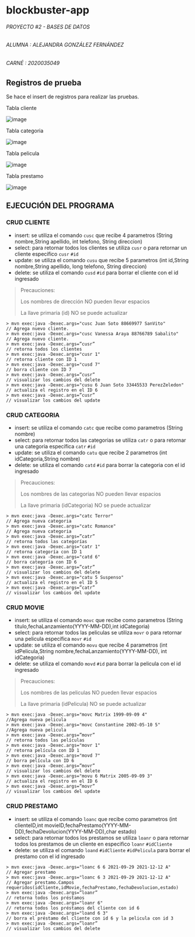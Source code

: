 # blockbuster-app

###### PROYECTO #2 - BASES DE DATOS

###### ALUMNA : ALEJANDRA GONZÁLEZ FERNÁNDEZ

###### CARNÉ : 2020035049

## Registros de prueba

Se hace el insert de registros para realizar las pruebas.

Tabla cliente

![image](https://user-images.githubusercontent.com/74033751/143482470-2ca36bea-91f4-46a0-9712-258854a1be02.png)

Tabla categoria

![image](https://user-images.githubusercontent.com/74033751/143482511-d81f7459-c410-43fe-892e-d06ef6dcd501.png)

Tabla pelicula

![image](https://user-images.githubusercontent.com/74033751/143482586-44d7b22f-3d75-423f-a437-e40ca5e66926.png)

Tabla prestamo

![image](https://user-images.githubusercontent.com/74033751/143482626-d53fdb0f-f222-4749-9be0-4be8acea35f1.png)


## EJECUCIÓN DEL PROGRAMA

### CRUD CLIENTE
 - insert: se utiliza el comando `cusc` que recibe 4 parametros (String nombre,String apellido, int telefono, String direccion) 
 - select: para retornar todos los clientes se utiliza `cusr` o para retornar un cliente específico `cusr` `#id`
 - update: se utiliza el comando `cusu` que recibe 5 parametros (int id,String nombre,String apellido, long telefono, String direccion)
- delete: se utiliza el comando `cusd` `#id` para borrar el cliente con el id ingresado

> Precauciones: 
> 
> Los nombres de dirección NO pueden llevar espacios
> 
> La llave primaria (id) NO se puede actualizar


```
> mvn exec:java -Dexec.args="cusc Juan Soto 88669977 SanVito"         // Agrega nuevo cliente. 
> mvn exec:java -Dexec.args="cusc Vanessa Araya 88766789 Sabalito"    // Agrega nuevo cliente.
> mvn exec:java -Dexec.args=”cusr”                                    // retorna todos los clientes
> mvn exec:java -Dexec.args="cusr 1"                                  // retorna cliente con ID 1
> mvn exec:java -Dexec.args="cusd 7"                                  // borra cliente con ID 7
> mvn exec:java -Dexec.args=”cusr”                                    // visualizar los cambios del delete
> mvn exec:java -Dexec.args="cusu 6 Juan Soto 33445533 PerezZeledon"  // actualiza el registro en el ID 6
> mvn exec:java -Dexec.args=”cusr”                                    // visualizar los cambios del update

```

### CRUD CATEGORIA
 - insert: se utiliza el comando `catc` que recibe como parametros (String nombre) 
 - select: para retornar todos las categorias se utiliza `catr` o para retornar una categoria específica `catr` `#id`
 - update: se utiliza el comando `catu` que recibe 2 parametros (int idCategoria,String nombre)
- delete: se utiliza el comando `catd` `#id` para borrar la categoria con el id ingresado

> Precauciones: 
> 
> Los nombres de las categorias NO pueden llevar espacios
> 
> La llave primaria (idCategoria) NO se puede actualizar

```
> mvn exec:java -Dexec.args="catc Terror"                              // Agrega nueva categoria
> mvn exec:java -Dexec.args="catc Romance"                             // Agrega nueva categoria
> mvn exec:java -Dexec.args=”catr”                                     // retorna todos las categorías
> mvn exec:java -Dexec.args="catr 1"                                   // retorna categoría con ID 1
> mvn exec:java -Dexec.args="catd 6"                                   // borra categoría con ID 6
> mvn exec:java -Dexec.args=”catr”                                     // visualizar los cambios del delete
> mvn exec:java -Dexec.args="catu 5 Suspenso"                          // actualiza el registro en el ID 5
> mvn exec:java -Dexec.args=”catr”                                     // visualizar los cambios del update
```


### CRUD MOVIE
 - insert: se utiliza el comando `movc` que recibe como parametros (String titulo,fechaLanzamiento(YYYY-MM-DD),int idCategoria)
 - select: para retornar todos las peliculas se utiliza `movr` o para retornar una pelicula específica `movr` `#id`
 - update: se utiliza el comando `movu` que recibe 4 parametros (int idPelicula,String nombre,fechaLanzamiento(YYYY-MM-DD), int idCategoria)
 - delete: se utiliza el comando `movd` `#id` para borrar la pelicula con el id ingresado

> Precauciones: 
> 
> Los nombres de las peliculas NO pueden llevar espacios
> 
> La llave primaria (idPelicula) NO se puede actualizar

```
> mvn exec:java -Dexec.args="movc Matrix 1999-09-09 4"                //Agrega nueva pelicula
> mvn exec:java -Dexec.args="movc Constantine 2002-05-10 5"           //Agrega nueva pelicula
> mvn exec:java -Dexec.args=”movr”                                    // retorna todos las películas
> mvn exec:java -Dexec.args="movr 1"                                  // retorna película con ID 1
> mvn exec:java -Dexec.args="movd 7"                                  // borra película con ID 6
> mvn exec:java -Dexec.args=”movr”                                    // visualizar los cambios del delete
> mvn exec:java -Dexec.args="movu 6 Matrix 2005-09-09 3"              // actualiza el registro en el ID 6
> mvn exec:java -Dexec.args=”movr”                                    // visualizar los cambios del update
```



### CRUD PRESTAMO
 - insert: se utiliza el comando `loanc` que recibe como parametros (int clienteID,int movieID,fechaPrestamo(YYYY-MM-DD),fechaDevolucion(YYYY-MM-DD),char estado)
 - select: para retornar todos los prestamos se utiliza `loanr` o para retornar todos los prestamos de un cliente en especifico `loanr` `#idCliente`
 - delete: se utiliza el comando `loand` `#idCliente` `#idPelicula` para borrar el prestamo con el id ingresado

```
> mvn exec:java -Dexec.args="loanc 6 6 2021-09-29 2021-12-12 A"       // Agregar prestamo
> mvn exec:java -Dexec.args="loanc 6 3 2021-09-29 2021-12-12 A"       // Agregar prestamo.Campos requeridos(idCliente,idMovie,fechaPrestamo,fechaDevolucion,estado)
> mvn exec:java -Dexec.args=”loanr”                                   // retorna todos los préstamos
> mvn exec:java -Dexec.args="loanr 6"                                 // retorna todos los préstamos del cliente con id 6
> mvn exec:java -Dexec.args="loand 6 3"                               // borra el préstamo del cliente con id 6 y la pelicula con id 3
> mvn exec:java -Dexec.args=”loanr”                                   // visualizar los cambios del delete

```









